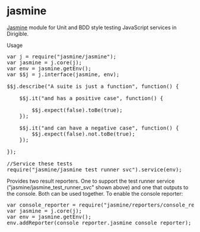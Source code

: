# jasmine
[Jasmine](https://jasmine.github.io/) module for Unit and BDD style testing JavaScript services in Dirigible.

Usage
<pre>
var j = require("jasmine/jasmine");
var jasmine = j.core(j);
var env = jasmine.getEnv();
var $$j = j.interface(jasmine, env);

$$j.describe("A suite is just a function", function() {
    
    $$j.it("and has a positive case", function() {
    	
		$$j.expect(false).toBe(true);
	});
	
	$$j.it("and can have a negative case", function() {
		$$j.expect(false).not.toBe(true);
	});	  

});

//Service these tests
require("jasmine/jasmine_test_runner_svc").service(env);
</pre>

Provides two result reporters. One to support the test runner service ("jasmine/jasmine_test_runner_svc" shown above) and one that outputs to the console. Both can be used together.
To enable the console reporter:
<pre>
var console_reporter = require("jasmine/reporters/console_reporter");
var jasmine = j.core(j);
var env = jasmine.getEnv();
env.addReporter(console_reporter.jasmine_console_reporter);
</pre>
